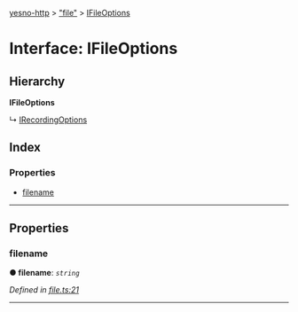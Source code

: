 [yesno-http](../README.md) > ["file"](../modules/_file_.md) > [IFileOptions](../interfaces/_file_.ifileoptions.md)

# Interface: IFileOptions

## Hierarchy

**IFileOptions**

↳  [IRecordingOptions](_recording_.irecordingoptions.md)

## Index

### Properties

* [filename](_file_.ifileoptions.md#filename)

---

## Properties

<a id="filename"></a>

###  filename

**● filename**: *`string`*

*Defined in [file.ts:21](https://github.com/FormidableLabs/yesno/blob/8e1469e/src/file.ts#L21)*

___

